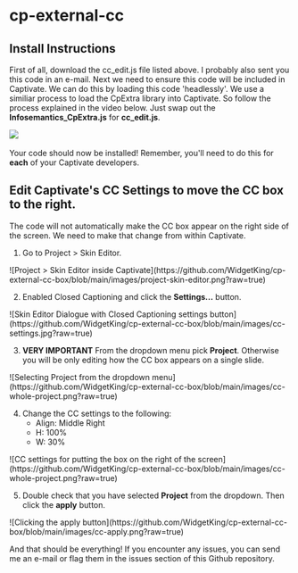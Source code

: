 # cp-external-cc
## Install Instructions
First of all, download the cc_edit.js file listed above. I probably also sent you this code in an e-mail.
Next we need to ensure this code will be included in Captivate. We can do this by loading this code 'headlessly'. We use a similiar process to load the CpExtra library into Captivate. So follow the process explained in the video below. Just swap out the **Infosemantics_CpExtra.js** for **cc_edit.js**.

[![](http://img.youtube.com/vi/i-px1CkiDHM/0.jpg)](http://www.youtube.com/watch?v=i-px1CkiDHM "Headless Loading")

Your code should now be installed! Remember, you'll need to do this for **each** of your Captivate developers. 

## Edit Captivate's CC Settings to move the CC box to the right.
The code will not automatically make the CC box appear on the right side of the screen. We need to make that change from within Captivate.
1. Go to Project > Skin Editor.
<div>
![Project > Skin Editor inside Captivate](https://github.com/WidgetKing/cp-external-cc-box/blob/main/images/project-skin-editor.png?raw=true)
</div>

2. Enabled Closed Captioning and click the **Settings...** button.
<div>
![Skin Editor Dialogue with Closed Captioning settings button](https://github.com/WidgetKing/cp-external-cc-box/blob/main/images/cc-settings.jpg?raw=true)
</div>

3. **VERY IMPORTANT** From the dropdown menu pick **Project**. Otherwise you will be only editing how the CC box appears on a single slide.
<div>
![Selecting Project from the dropdown menu](https://github.com/WidgetKing/cp-external-cc-box/blob/main/images/cc-whole-project.png?raw=true)
</div>

4. Change the CC settings to the following:
    - Align: Middle Right
    - H: 100%
    - W: 30%
<div>
![CC settings for putting the box on the right of the screen](https://github.com/WidgetKing/cp-external-cc-box/blob/main/images/cc-whole-project.png?raw=true)
</div>

5. Double check that you have selected **Project** from the dropdown. Then click the **apply** button.
<div>
![Clicking the apply button](https://github.com/WidgetKing/cp-external-cc-box/blob/main/images/cc-apply.png?raw=true)
</div>

And that should be everything! If you encounter any issues, you can send me an e-mail or flag them in the issues section of this Github repository.